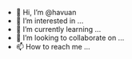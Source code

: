 - 👋 Hi, I’m @havuan
- 👀 I’m interested in ...
- 🌱 I’m currently learning ...
- 💞️ I’m looking to collaborate on ...
- 📫 How to reach me ...

<!---
havuan/havuan is a ✨ special ✨ repository because its `README.md` (this file) appears on your GitHub profile.
You can click the Preview link to take a look at your changes.
--->
